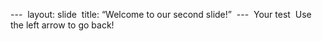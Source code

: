 --- 
layout: slide  
title: “Welcome to our second slide!”  
---  
Your test  Use the left arrow to go back! 

